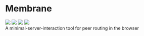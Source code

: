 # Membrane
![](https://api.codiga.io/project/33828/score/svg)
![](https://img.shields.io/github/license/JerichoJS/membrane?color=blue&label=License)
![]([https://img.shields.io/github/languages/code-size/JerichoJS/membrane?color=yellowgreen](https://img.shields.io/github/languages/code-size/JerichoJS/membrane?color=%20%23f0a011%20&label=Raw%20Code%20Size))
[![](https://img.shields.io/website?down_color=%23D0342C&down_message=Offline&label=Website%20Status&up_color=%23e8daef&up_message=Operational&url=https%3A%2F%2Fmembra.ne)](https://membra.ne)  
A minimal-server-interaction tool for peer routing in the browser
